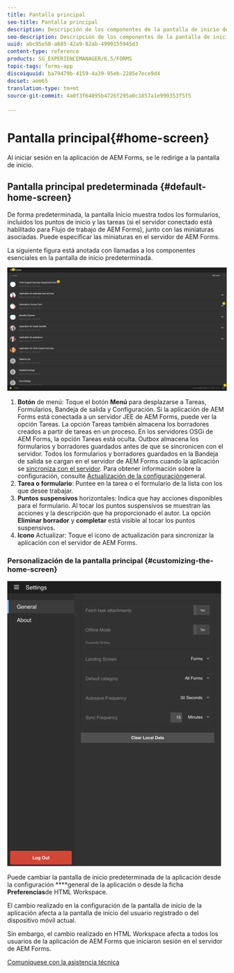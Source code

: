 ```yaml
---
title: Pantalla principal
seo-title: Pantalla principal
description: Descripción de los componentes de la pantalla de inicio de la aplicación de AEM Forms
seo-description: Descripción de los componentes de la pantalla de inicio de la aplicación de AEM Forms
uuid: abc95e58-a685-42a9-82ab-4990155945d3
content-type: reference
products: SG_EXPERIENCEMANAGER/6.5/FORMS
topic-tags: forms-app
discoiquuid: ba79479b-4159-4a39-95eb-2285e7ece9d4
docset: aem65
translation-type: tm+mt
source-git-commit: 4a0f3f64095b4726f295a0c1857a1e999353f5f5

---
```



# Pantalla principal{#home-screen}

Al iniciar sesión en la aplicación de AEM Forms, se le redirige a la pantalla de inicio.

## Pantalla principal predeterminada {#default-home-screen}

De forma predeterminada, la pantalla Inicio muestra todos los formularios, incluidos los puntos de inicio y las tareas (si el servidor conectado está habilitado para Flujo de trabajo de AEM Forms), junto con las miniaturas asociadas. Puede especificar las miniaturas en el servidor de AEM Forms.

La siguiente figura está anotada con llamadas a los componentes esenciales en la pantalla de inicio predeterminada.

![Pantalla de inicio de la aplicación Forms](assets/home-screen-1.png)

<!--Click to enlarge

![home-screen-1-1](assets/home-screen-1-1.png)-->

1. **Botón** de menú: Toque el botón **Menú** para desplazarse a Tareas, Formularios, Bandeja de salida y Configuración. Si la aplicación de AEM Forms está conectada a un servidor JEE de AEM Forms, puede ver la opción Tareas. La opción Tareas también almacena los borradores creados a partir de tareas en un proceso. En los servidores OSGi de AEM Forms, la opción Tareas está oculta. Outbox almacena los formularios y borradores guardados antes de que se sincronicen con el servidor. Todos los formularios y borradores guardados en la Bandeja de salida se cargan en el servidor de AEM Forms cuando la aplicación se [sincroniza con el servidor](../../forms/using/sync-app.md). Para obtener información sobre la configuración, consulte [Actualización de la configuración](../../forms/using/update-general-settings.md)general.
1. **Tarea o formulario**: Puntee en la tarea o el formulario de la lista con los que desee trabajar.
1. **Puntos suspensivos** horizontales: Indica que hay acciones disponibles para el formulario. Al tocar los puntos suspensivos se muestran las acciones y la descripción que ha proporcionado el autor. La opción **Eliminar borrador** y **completar** está visible al tocar los puntos suspensivos.
1. **Icono** Actualizar: Toque el icono de actualización para sincronizar la aplicación con el servidor de AEM Forms.

### Personalización de la pantalla principal {#customizing-the-home-screen}

![Configuración general](assets/gen-settings.png)

Puede cambiar la pantalla de inicio predeterminada de la aplicación desde la configuración **[](../../forms/using/update-general-settings.md)**general de la aplicación o desde la ficha **Preferencias**de HTML Workspace.

El cambio realizado en la configuración de la pantalla de inicio de la aplicación afecta a la pantalla de inicio del usuario registrado o del dispositivo móvil actual.

Sin embargo, el cambio realizado en HTML Workspace afecta a todos los usuarios de la aplicación de AEM Forms que iniciaron sesión en el servidor de AEM Forms.

[Comuníquese con la asistencia técnica](https://www.adobe.com/account/sign-in.supportportal.html)
